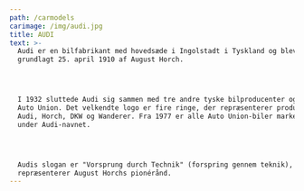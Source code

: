 ```yaml
---
path: /carmodels
carimage: /img/audi.jpg
title: AUDI
text: >-
  Audi er en bilfabrikant med hovedsæde i Ingolstadt i Tyskland og blev
  grundlagt 25. april 1910 af August Horch.




  I 1932 sluttede Audi sig sammen med tre andre tyske bilproducenter og dannede
  Auto Union. Det velkendte logo er fire ringe, der repræsenterer producenterne
  Audi, Horch, DKW og Wanderer. Fra 1977 er alle Auto Union-biler markedsført
  under Audi-navnet.




  Audis slogan er "Vorsprung durch Technik" (forspring gennem teknik), der
  repræsenterer August Horchs pionérånd.
---
```


